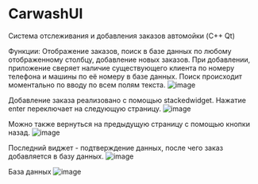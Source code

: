 # CarwashUI
Система отслеживания и добавления заказов автомойки (C++ Qt)

Функции: Отображение заказов, поиск в базе данных по любому отображенному столбцу, добавление новых заказов. 
При добавлении, приложение сверяет наличие существующего клиента по номеру телефона и машины по её номеру в базе данных.
Поиск происходит моментально по вводу по всем полям текста.
![image](https://github.com/silveoo/carwashui/assets/92054590/cb2b52ef-3499-470d-bba5-f1b4946c31c6)

Добавление заказа реализовано с помощью stackedwidget. Нажатие enter переключает на следующую страницу.
![image](https://github.com/silveoo/carwashui/assets/92054590/2a96ac58-dad2-48d9-a474-5128bd8148f2)

Можно также вернуться на предыдущую страницу с помощью кнопки назад.
![image](https://github.com/silveoo/carwashui/assets/92054590/b3895f7c-5e72-4a34-bb71-e23397a4e4b1)

Последний виджет - подтверждение данных, после чего заказ добавляется в базу данных.
![image](https://github.com/silveoo/carwashui/assets/92054590/ec49ad0d-659c-4062-a25e-3e9c297ce0d6)

База данных
![image](https://github.com/silveoo/carwashui/assets/92054590/23d66405-7a3f-4fab-8b93-28b239292196)







